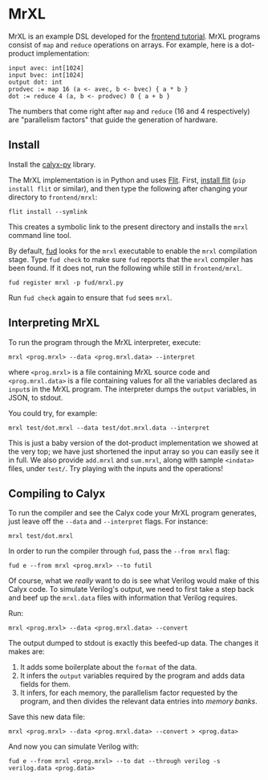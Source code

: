 # MrXL

MrXL is an example DSL developed for the [frontend tutorial][fronttut].
MrXL programs consist of `map` and `reduce` operations on arrays.
For example, here is a dot-product implementation:

    input avec: int[1024]
    input bvec: int[1024]
    output dot: int
    prodvec := map 16 (a <- avec, b <- bvec) { a * b }
    dot := reduce 4 (a, b <- prodvec) 0 { a + b }

The numbers that come right after `map` and `reduce` (16 and 4 respectively) are "parallelism factors" that guide the generation of hardware.


Install
-------

Install the [calyx-py](../calyx-py.md) library.

The MrXL implementation is in Python and uses [Flit][].
First, [install flit][flit] (`pip install flit` or similar), and then type the
following after changing your directory to `frontend/mrxl`:

    flit install --symlink

This creates a symbolic link to the present directory and installs the `mrxl` command line tool.

By default, [fud](../fud) looks for the `mrxl` executable to enable
the `mrxl` compilation stage.
Type `fud check` to make sure `fud` reports that the `mrxl` compiler has been
found. If it does not, run the following while still in `frontend/mrxl`.

    fud register mrxl -p fud/mrxl.py

Run `fud check` again to ensure that `fud` sees `mrxl`.


Interpreting MrXL
-----------------

To run the program through the MrXL interpreter, execute:

    mrxl <prog.mrxl> --data <prog.mrxl.data> --interpret

where `<prog.mrxl>` is a file containing MrXL source code and `<prog.mrxl.data>` is a file containing values for all the variables declared as `input`s in the MrXL program. The interpreter dumps the `output` variables, in JSON, to stdout.

You could try, for example:

    mrxl test/dot.mrxl --data test/dot.mrxl.data --interpret

This is just a baby version of the dot-product implementation we showed at the very top; we have just shortened the input array so you can easily see it in full.
We also provide `add.mrxl` and `sum.mrxl`, along with sample `<indata>` files, under `test/`. Try playing with the inputs and the operations!


Compiling to Calyx
------------------

To run the compiler and see the Calyx code your MrXL program generates, just leave off the `--data` and `--interpret` flags. For instance:

    mrxl test/dot.mrxl

In order to run the compiler through `fud`, pass the `--from mrxl` flag:

    fud e --from mrxl <prog.mrxl> --to futil

Of course, what we _really_ want to do is see what Verilog would make of this Calyx code.
To simulate Verilog's output, we need to first take a step back and beef up the `mrxl.data` files with information that Verilog requires.

Run:

    mrxl <prog.mrxl> --data <prog.mrxl.data> --convert

The output dumped to stdout is exactly this beefed-up data.
The changes it makes are:
1. It adds some boilerplate about the `format` of the data.
2. It infers the `output` variables required by the program and adds data fields for them.
3. It infers, for each memory, the parallelism factor requested by the program, and then divides the relevant data entries into _memory banks_.

Save this new data file:

    mrxl <prog.mrxl> --data <prog.mrxl.data> --convert > <prog.data>

And now you can simulate Verilog with:

    fud e --from mrxl <prog.mrxl> --to dat --through verilog -s verilog.data <prog.data>


[flit]: https://flit.readthedocs.io/en/latest/index.html
[fronttut]: ../tutorial/frontend-tut.md
